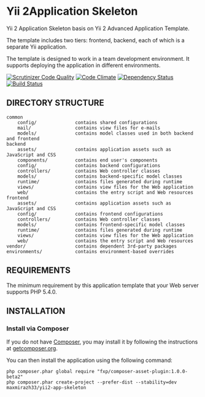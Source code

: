 Yii 2Application Skeleton
===================================

Yii 2 Application Skeleton basis on Yii 2 Advanced Application Template.

The template includes two tiers: frontend, backend, each of which
is a separate Yii application.

The template is designed to work in a team development environment. It supports
deploying the application in different environments.

[![Scrutinizer Code Quality](https://scrutinizer-ci.com/g/maxmirazh33/yii2-app-skeleton/badges/quality-score.png?b=master)](https://scrutinizer-ci.com/g/maxmirazh33/yii2-app-skeleton/?branch=master)
[![Code Climate](https://codeclimate.com/github/maxmirazh33/yii2-app-skeleton/badges/gpa.svg)](https://codeclimate.com/github/maxmirazh33/yii2-app-skeleton)
[![Dependency Status](https://www.versioneye.com/user/projects/54d1fa7d3ca0849531000115/badge.svg?style=flat)](https://www.versioneye.com/user/projects/54d1fa7d3ca0849531000115)
[![Build Status](https://scrutinizer-ci.com/g/maxmirazh33/yii2-app-skeleton/badges/build.png?b=master)](https://scrutinizer-ci.com/g/maxmirazh33/yii2-app-skeleton/build-status/master)

DIRECTORY STRUCTURE
-------------------

```
common
    config/              contains shared configurations
    mail/                contains view files for e-mails
    models/              contains model classes used in both backend and frontend
backend
    assets/              contains application assets such as JavaScript and CSS
    components/          contains end user's components
    config/              contains backend configurations
    controllers/         contains Web controller classes
    models/              contains backend-specific model classes
    runtime/             contains files generated during runtime
    views/               contains view files for the Web application
    web/                 contains the entry script and Web resources
frontend
    assets/              contains application assets such as JavaScript and CSS
    config/              contains frontend configurations
    controllers/         contains Web controller classes
    models/              contains frontend-specific model classes
    runtime/             contains files generated during runtime
    views/               contains view files for the Web application
    web/                 contains the entry script and Web resources
vendor/                  contains dependent 3rd-party packages
environments/            contains environment-based overrides
```


REQUIREMENTS
------------

The minimum requirement by this application template that your Web server supports PHP 5.4.0.


INSTALLATION
------------

### Install via Composer

If you do not have [Composer](http://getcomposer.org/), you may install it by following the instructions
at [getcomposer.org](http://getcomposer.org/doc/00-intro.md#installation-nix).

You can then install the application using the following command:

~~~
php composer.phar global require "fxp/composer-asset-plugin:1.0.0-beta2"
php composer.phar create-project --prefer-dist --stability=dev maxmirazh33/yii2-app-skeleton
~~~
